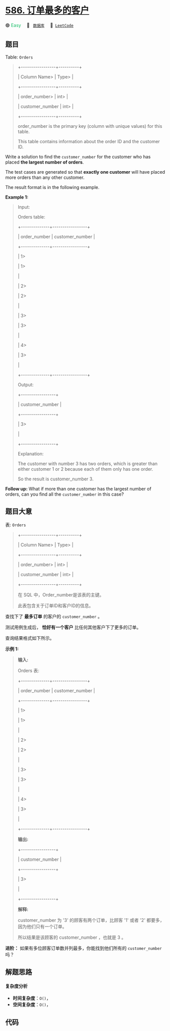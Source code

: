# [586. 订单最多的客户](https://leetcode.com/problems/customer-placing-the-largest-number-of-orders)

🟢 <font color=#15bd66>Easy</font>&emsp; 🔖&ensp; [`数据库`](/leetcode/outline/tag/database.md)&emsp; 🔗&ensp;[`LeetCode`](https://leetcode.com/problems/customer-placing-the-largest-number-of-orders)


## 题目

Table: `Orders`

> 
> 
> 
> 
> 
> +-----------------+----------+
> 
> | Column Name> 
>  | Type> 
>  |
> 
> +-----------------+----------+
> 
> | order_number> 
> | int> 
>   |
> 
> | customer_number | int> 
>   |
> 
> +-----------------+----------+
> 
> order_number is the primary key (column with unique values) for this table.
> 
> This table contains information about the order ID and the customer ID.
> 
> 



Write a solution to find the `customer_number` for the customer who has placed
**the largest number of orders**.

The test cases are generated so that **exactly one customer** will have placed
more orders than any other customer.

The result format is in the following example.



**Example 1:**

> Input: 
> 
> Orders table:
> 
> +--------------+-----------------+
> 
> | order_number | customer_number |
> 
> +--------------+-----------------+
> 
> | 1> 
> > 
> > 
> | 1> 
> > 
> > 
>    |
> 
> | 2> 
> > 
> > 
> | 2> 
> > 
> > 
>    |
> 
> | 3> 
> > 
> > 
> | 3> 
> > 
> > 
>    |
> 
> | 4> 
> > 
> > 
> | 3> 
> > 
> > 
>    |
> 
> +--------------+-----------------+
> 
> Output: 
> 
> +-----------------+
> 
> | customer_number |
> 
> +-----------------+
> 
> | 3> 
> > 
> > 
>    |
> 
> +-----------------+
> 
> Explanation: 
> 
> The customer with number 3 has two orders, which is greater than either customer 1 or 2 because each of them only has one order. 
> 
> So the result is customer_number 3.
> 
> 



**Follow up:** What if more than one customer has the largest number of
orders, can you find all the `customer_number` in this case?


## 题目大意

表: `Orders`

> 
> 
> 
> 
> 
> +-----------------+----------+
> 
> | Column Name> 
>  | Type> 
>  |
> 
> +-----------------+----------+
> 
> | order_number> 
> | int> 
>   |
> 
> | customer_number | int> 
>   |
> 
> +-----------------+----------+
> 
> 在 SQL 中，Order_number是该表的主键。
> 
> 此表包含关于订单ID和客户ID的信息。
> 
> 



查找下了 **最多订单**  的客户的 `customer_number` 。

测试用例生成后， **恰好有一个客户** 比任何其他客户下了更多的订单。

查询结果格式如下所示。



**示例 1:**

> 
> 
> 
> 
> 
> **输入:** 
> 
> Orders 表:
> 
> +--------------+-----------------+
> 
> | order_number | customer_number |
> 
> +--------------+-----------------+
> 
> | 1> 
> > 
> > 
> | 1> 
> > 
> > 
>    |
> 
> | 2> 
> > 
> > 
> | 2> 
> > 
> > 
>    |
> 
> | 3> 
> > 
> > 
> | 3> 
> > 
> > 
>    |
> 
> | 4> 
> > 
> > 
> | 3> 
> > 
> > 
>    |
> 
> +--------------+-----------------+
> 
> **输出:** 
> 
> +-----------------+
> 
> | customer_number |
> 
> +-----------------+
> 
> | 3> 
> > 
> > 
>    |
> 
> +-----------------+
> 
> **解释:** 
> 
> customer_number 为 '3' 的顾客有两个订单，比顾客 '1' 或者 '2' 都要多，因为他们只有一个订单。
> 
> 所以结果是该顾客的 customer_number ，也就是 3 。
> 
> 



**进阶：** 如果有多位顾客订单数并列最多，你能找到他们所有的 `customer_number` 吗？


## 解题思路

#### 复杂度分析

- **时间复杂度**：`O()`，
- **空间复杂度**：`O()`，

## 代码

```javascript

```